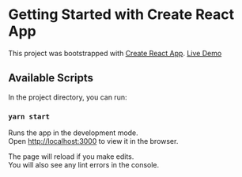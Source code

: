 # Getting Started with Create React App

This project was bootstrapped with [Create React App](https://github.com/facebook/create-react-app).
[Live Demo](https://lumin.oreoluwa.dev)

## Available Scripts

In the project directory, you can run:

### `yarn start`

Runs the app in the development mode.\
Open [http://localhost:3000](http://localhost:3000) to view it in the browser.

The page will reload if you make edits.\
You will also see any lint errors in the console.
